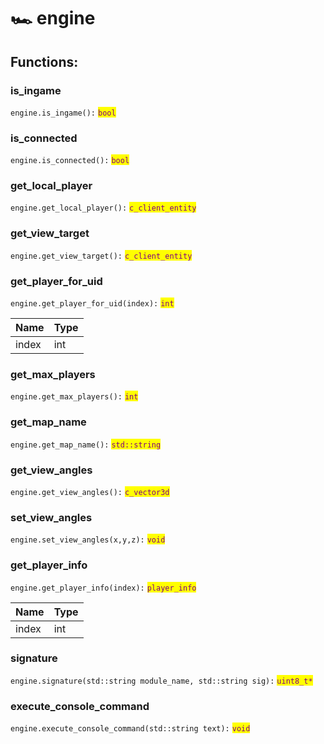 # 🏎 engine

## Functions:

### is\_ingame

`engine.is_ingame():` <mark style="color:purple;">`bool`</mark>

### is\_connected

`engine.is_connected():` <mark style="color:purple;">`bool`</mark>

### get\_local\_player

`engine.get_local_player():` <mark style="color:purple;">`c_client_entity`</mark>

### get\_view\_target

`engine.get_view_target():` <mark style="color:purple;">`c_client_entity`</mark>

### get\_player\_for\_uid

`engine.get_player_for_uid(index):` <mark style="color:purple;">`int`</mark>

| Name  | Type |
| ----- | ---- |
| index | int  |

### get\_max\_players

`engine.get_max_players():` <mark style="color:purple;">`int`</mark>

### get\_map\_name

`engine.get_map_name():` <mark style="color:purple;">`std::string`</mark>

### get\_view\_angles

`engine.get_view_angles():` <mark style="color:purple;">`c_vector3d`</mark>

### set\_view\_angles

`engine.set_view_angles(x,y,z):` <mark style="color:purple;">`void`</mark>

### get\_player\_info

`engine.get_player_info(index):` <mark style="color:purple;">`player_info`</mark>

| Name  | Type |
| ----- | ---- |
| index | int  |

### signature

`engine.signature(std::string module_name, std::string sig):` <mark style="color:purple;">`uint8_t*`</mark>

### execute\_console\_command

`engine.execute_console_command(std::string text):` <mark style="color:purple;">`void`</mark>
